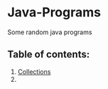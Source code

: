 # Java-Programs
Some random java programs

## Table of contents:

1. [Collections](https://github.com/siddarthjha/Java-Programs/tree/master/Collections/src) 
2. 


